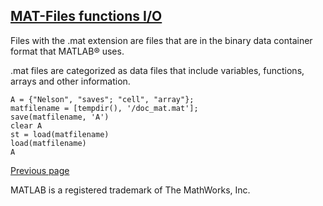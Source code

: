 ## [MAT-Files functions I/O](MATIO.md)


Files with the .mat extension are files that are in the binary data container format that MATLAB® uses.

.mat files are categorized as data files that include variables, functions, arrays and other information.

```
A = {"Nelson", "saves"; "cell", "array"};
matfilename = [tempdir(), '/doc_mat.mat'];
save(matfilename, 'A')
clear A
st = load(matfilename)
load(matfilename)
A
```

[Previous page](FEATURES.md)


MATLAB is a registered trademark of The MathWorks, Inc.